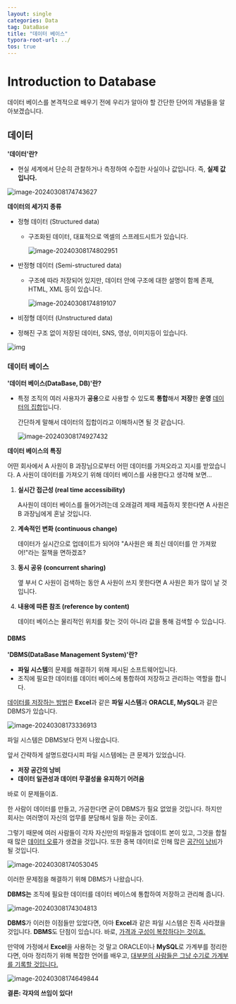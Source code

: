 ```yaml
---
layout: single
categories: Data
tag: DataBase
title: "데이터 베이스"
typora-root-url: ../
tos: true
---
```


# Introduction to Database 

데이터 베이스를 본격적으로 배우기 전에 우리가 알아야 할 간단한 단어의 개념들을 알아보겠습니다.



## 데이터

**'데이터'란?**

- 현실 세계에서 단순히 관찰하거나 측정하여 수집한 사실이나 값입니다. 즉, **실제 값입니다.**

![image-20240308174743627](/images/2024-03-08-database(1)/image-20240308174743627.png)



**데이터의 세가지 종류**

- 정형 데이터 (Structured data)

  - 구조화된 데이터, 대표적으로 엑셀의 스프레드시트가 있습니다.

    ![image-20240308174802951](/images/2024-03-08-database(1)/image-20240308174802951.png)

    

- 반정형 데이터 (Semi-structured data)

  - 구조에 따라 저장되어 있지만, 데이터 안에 구조에 대한 설명이 함께 존재, HTML, XML 등이 있습니다.

    ![image-20240308174819107](/images/2024-03-08-database(1)/image-20240308174819107.png)

    

-  비정형 데이터 (Unstructured data)

  - 정해진 구조 없이 저장된 데이터, SNS, 영상, 이미지등이 있습니다.

  ![img](https://hashmm.com/content/images/2021/07/image-16.png)



### 데이터 베이스

**'데이터 베이스(DataBase, DB)'란?**

- 특정 조직의 여러 사용자가 **공용**으로 사용할 수 있도록 **통합**해서 **저장**한 **운영** <u>데이터의 집합</u>입니다. 

  간단하게 말해서 데이터의 집합이라고 이해하시면 될 것 같습니다.

  ![image-20240308174927432](/images/2024-03-08-database(1)/image-20240308174927432.png)



**데이터 베이스의 특징**

어떤 회사에서 A 사원이 B 과장님으로부터 어떤 데이터를 가져오라고 지시를 받았습니다. A 사원이 데이터를 가져오기 위해 데이터 베이스를 사용한다고 생각해 보면...

1. **실시간 접근성 (real time accessibility)**

   A사원이 데이터 베이스를 들어가려는데 오래걸려 제때 제출하지 못한다면 A 사원은 B 과장님에게 혼날 것입니다.

2. **계속적인 변화 (continuous change)**

   데이터가 실시간으로 업데이트가 되어야 "A사원은 왜 최신 데이터를 안 가져왔어!"라는 질책을 면하겠죠?

3. **동시 공유 (concurrent sharing)**

   옆 부서 C 사원이 검색하는 동안 A 사원이 쓰지 못한다면 A 사원은 화가 많이 날 것 입니다.

4. **내용에 따른 참조 (reference by content)**

   데이터 베이스는 물리적인 위치를 찾는 것이 아니라 값을 통해 검색할 수 있습니다.



#### DBMS

**'DBMS(DataBase Management System)'란?**

- **파일 시스템**의 문제를 해결하기 위해 제시된 소프트웨어입니다.
- 조직에 필요한 데이터를 데이터 베이스에 통합하여 저장하고 관리하는 역할을 합니다.



<u>데이터를 저장하는 방법</u>은 **Excel**과 같은 **파일 시스템**과 **ORACLE, MySQL**과 같은 DBMS가 있습니다.

![image-20240308173336913](/images/2024-03-08-database(1)/image-20240308173336913.png)

파일 시스템은 DBMS보다 먼저 나왔습니다.

앞서 간략하게 설명드렸다시피 파일 시스템에는 큰 문제가 있었습니다. 

- **저장 공간의 낭비**
- **데이터 일관성과 데이터 무결성을 유지하기 어려움**

바로 이 문제들이죠.



한 사람이 데이터를 만들고, 가공한다면 굳이 DBMS가 필요 없었을 것입니다. 하지만 회사는 여러명이 자신의 업무를 분담해서 일을 하는 곳이죠.

그렇기 때문에 여러 사람들이 각자 자신만의 파일들과 업데이트 본이 있고, 그것을 합칠 때 많은 <u>데이터 오류</u>가 생겼을 것입니다. 또한 중복 데이터로 인해 많은 <u>공간이 낭비</u>가 될 것입니다.

![image-20240308174053045](/images/2024-03-08-database(1)/image-20240308174053045.png)



이러한 문제점을 해결하기 위해 DBMS가 나왔습니다.

**DBMS는** 조직에 필요한 데이터를 데이터 베이스에 통합하여 저장하고 관리해 줍니다.

![image-20240308174304813](/images/2024-03-08-database(1)/image-20240308174304813.png)

**DBMS**가 이러한 이점들만 있었다면, 아마 **Excel**과 같은 파일 시스템은 진즉 사라졌을 것입니다. **DBMS**도 단점이 있습니다. 바로, <u>가격과 구성이 복잡하다는 것이죠.</u> 

만약에 가정에서 **Excel**을 사용하는 것 말고 ORACLE이나 **MySQL**로 가계부를 정리한다면, 아마 정리하기 위해 복잡한 언어를 배우고, <u>대부분의 사람들은 그냥 수기로 가계부를 기록할 것입니다.</u> 

![image-20240308174649844](/images/2024-03-08-database(1)/image-20240308174649844.png)

**결론: 각자의 쓰임이 있다!**





